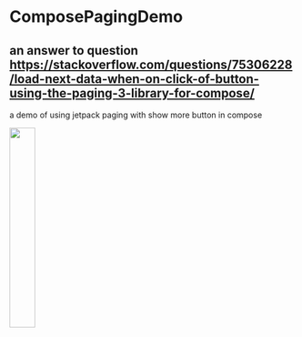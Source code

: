 # ComposePagingDemo
## an answer to question https://stackoverflow.com/questions/75306228/load-next-data-when-on-click-of-button-using-the-paging-3-library-for-compose/
a demo of using jetpack paging with show more button in compose

<img src="pagingDemo.gif" width="30%">
